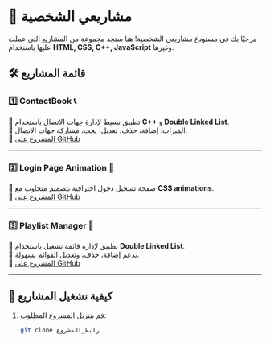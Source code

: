 # 🚀 مشاريعي الشخصية

مرحبًا بك في مستودع مشاريعي الشخصية! هنا ستجد مجموعة من المشاريع التي عملت عليها باستخدام **HTML, CSS, C++, JavaScript** وغيرها.

## 🛠 قائمة المشاريع

### 1️⃣ **ContactBook** 📞  
🔹 تطبيق بسيط لإدارة جهات الاتصال باستخدام **C++** و **Double Linked List**.  
🔹 الميزات: إضافة، حذف، تعديل، بحث، مشاركة جهات الاتصال.  
🔹 [المشروع على GitHub](رابط_المشروع)

---

### 2️⃣ **Login Page Animation** 🎨  
🔹 صفحة تسجيل دخول احترافية بتصميم متجاوب مع **CSS animations**.  
🔹 [المشروع على GitHub](رابط_المشروع)

---

### 3️⃣ **Playlist Manager** 🎵  
🔹 تطبيق لإدارة قائمة تشغيل باستخدام **Double Linked List**.  
🔹 يدعم إضافة، حذف، وتعديل القوائم بسهولة.  
🔹 [المشروع على GitHub](رابط_المشروع)

---

## 🔧 كيفية تشغيل المشاريع
1. قم بتنزيل المشروع المطلوب:  
   ```bash
   git clone رابط_المشروع
